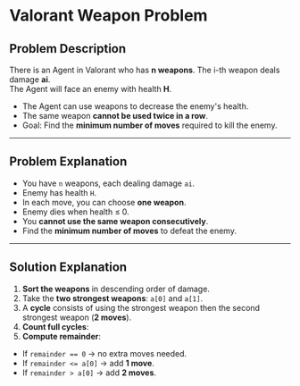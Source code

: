 # Valorant Weapon Problem

## Problem Description
There is an Agent in Valorant who has **n weapons**. The i-th weapon deals damage **ai**.  
The Agent will face an enemy with health **H**.  

- The Agent can use weapons to decrease the enemy's health.  
- The same weapon **cannot be used twice in a row**.  
- Goal: Find the **minimum number of moves** required to kill the enemy.

---

## Problem Explanation
- You have `n` weapons, each dealing damage `ai`.  
- Enemy has health `H`.  
- In each move, you can choose **one weapon**.  
- Enemy dies when health ≤ 0.  
- You **cannot use the same weapon consecutively**.  
- Find the **minimum number of moves** to defeat the enemy.

---

## Solution Explanation
1. **Sort the weapons** in descending order of damage.  
2. Take the **two strongest weapons**: `a[0]` and `a[1]`.  
3. A **cycle** consists of using the strongest weapon then the second strongest weapon (**2 moves**).  
4. **Count full cycles**:  
5. **Compute remainder**:  

- If `remainder == 0` → no extra moves needed.  
- If `remainder <= a[0]` → add **1 move**.  
- If `remainder > a[0]` → add **2 moves**.


